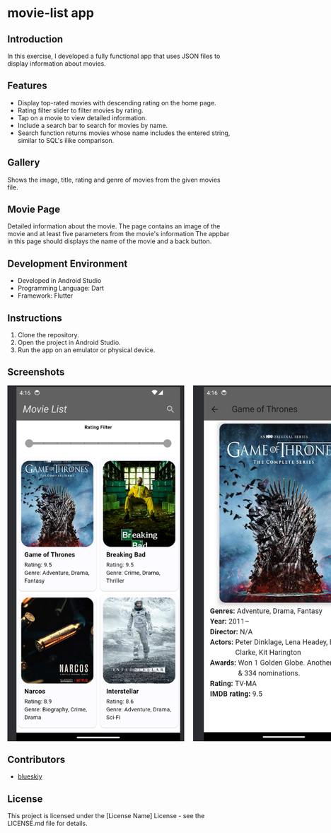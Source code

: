 # movie-list app 

## Introduction
In this exercise, I developed a fully functional app that uses JSON files to display information about movies. 

## Features
- Display top-rated movies with descending rating on the home page.
- Rating filter slider to filter movies by rating.
- Tap on a movie to view detailed information.
- Include a search bar to search for movies by name.
- Search function returns movies whose name includes the entered string, similar to SQL's ilike comparison.

## Gallery
Shows the image, title, rating and genre of movies from the given movies file.   
 
## Movie Page
Detailed information about the movie.
The page contains an image of the movie and at least five parameters from the movie's information
The appbar in this page should displays the name of the movie and a back button.

## Development Environment
- Developed in Android Studio
- Programming Language: Dart
- Framework: Flutter

## Instructions
1. Clone the repository.
2. Open the project in Android Studio.
3. Run the app on an emulator or physical device.

## Screenshots
<div style="display: flex;">
  <img src="https://github.com/blueskiy01/mobile-dev/raw/main/movie-list/assets/image/home_view.png" alt="Home View" width="400" style="margin-right: 20px;">
  <img src="https://github.com/blueskiy01/mobile-dev/raw/main/movie-list/assets/image/detailed_view.png" alt="Detailed View" width="400">
</div>


## Contributors
- [blueskiy](https://github.com/blueskiy01)

## License
This project is licensed under the [License Name] License - see the LICENSE.md file for details.
